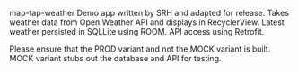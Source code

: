map-tap-weather
Demo app written by SRH and adapted for release. Takes weather data from Open Weather API and displays in RecyclerView. Latest weather 
persisted in SQLLite using ROOM. API access using Retrofit.

Please ensure that the PROD variant and not the MOCK variant is built. MOCK variant stubs out the database and API for testing.

